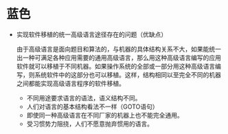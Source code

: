 # 蓝色

- 实现软件移植的统一高级语言途径存在的问题（优缺点）
    
    由于高级语言是面向题目和算法的，与机器的具体结构关系不大，如果能统一出一种可满足各种应用需要的通用高级语言，那么用这种高级语言编写的应用软件就可以移植于不同机器。如果操作系统的全部或一部分用这种高级语言编写，则系统软件中的这部分也可以移植。这样，结构相同以至完全不同的机器之间都能实现高级语言程序的软件移植。

    - 不同用途要求语言的语法，语义结构不同。
    - 人们对语言的基本结构看法不一样（GOTO语句）
    - 即使同一种高级语言在不同厂家的机器上也不能完全通用。
    - 受习惯势力阻挠，人们不愿意抛弃惯用的语言。
